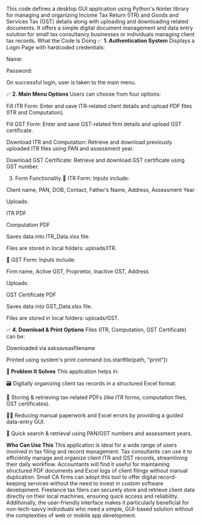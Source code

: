 This code defines a desktop GUI application using Python's tkinter library for managing and organizing Income Tax Return (ITR) and Goods and Services Tax (GST) details along with uploading and downloading related documents. It offers a simple digital document management and data entry solution for small tax consultancy businesses or individuals managing client tax records.
 What the Code Is Doing
✅ **1. Authentication System**
Displays a Login Page with hardcoded credentials:

Name: 

Password: 

On successful login, user is taken to the main menu.

✅ **2. Main Menu Options**
Users can choose from four options:

Fill ITR Form: Enter and save ITR-related client details and upload PDF files (ITR and Computation).

Fill GST Form: Enter and save GST-related firm details and upload GST certificate.

Download ITR and Computation: Retrieve and download previously uploaded ITR files using PAN and assessment year.

Download GST Certificate: Retrieve and download GST certificate using GST number.

3. Form Functionality
🧾 ITR Form:
Inputs include:

Client name, PAN, DOB, Contact, Father’s Name, Address, Assessment Year

Uploads:

ITR PDF

Computation PDF

Saves data into ITR_Data.xlsx file.

Files are stored in local folders: uploads/ITR.

🧾 GST Form:
Inputs include:

Firm name, Active GST, Proprietor, Inactive GST, Address

Uploads:

GST Certificate PDF

Saves data into GST_Data.xlsx file.

Files are stored in local folders: uploads/GST.

✅ **4. Download & Print Options**
Files (ITR, Computation, GST Certificate) can be:

Downloaded via asksaveasfilename

Printed using system's print command (os.startfile(path, "print"))

**🎯 Problem It Solves**
This application helps in:

🗃️ Digitally organizing client tax records in a structured Excel format.

📂 Storing & retrieving tax-related PDFs (like ITR forms, computation files, GST certificates).

🧑‍💻 Reducing manual paperwork and Excel errors by providing a guided data-entry GUI.

🔎 Quick search & retrieval using PAN/GST numbers and assessment years.

**Who Can Use This**
This application is ideal for a wide range of users involved in tax filing and record management. Tax consultants can use it to efficiently manage and organize client ITR and GST records, streamlining their daily workflow. Accountants will find it useful for maintaining structured PDF documents and Excel logs of client filings without manual duplication. Small CA firms can adopt this tool to offer digital record-keeping services without the need to invest in custom software development. Freelance tax filers can securely store and retrieve client data directly on their local machines, ensuring quick access and reliability. Additionally, the user-friendly interface makes it particularly beneficial for non-tech-savvy individuals who need a simple, GUI-based solution without the complexities of web or mobile app development.

